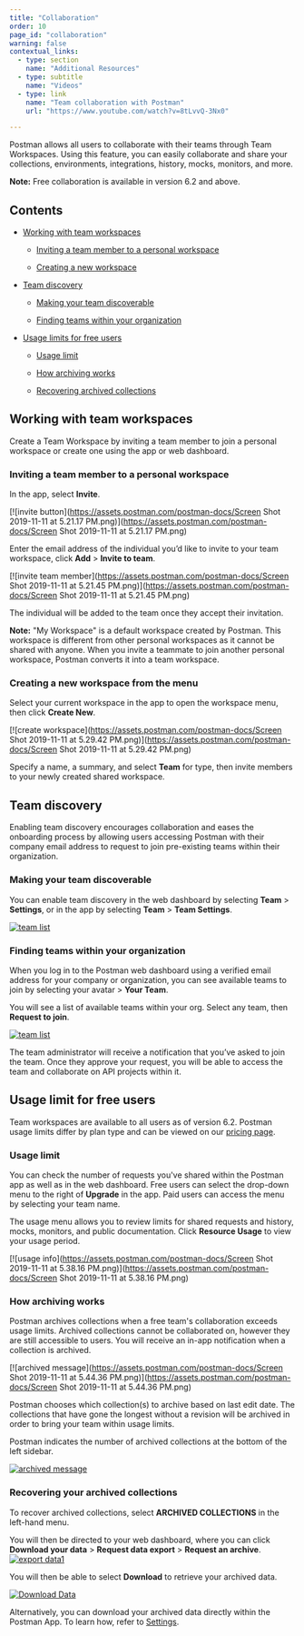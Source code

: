 ```yaml
---
title: "Collaboration"
order: 10
page_id: "collaboration"
warning: false
contextual_links:
  - type: section
    name: "Additional Resources"
  - type: subtitle
    name: "Videos"
  - type: link
    name: "Team collaboration with Postman"
    url: "https://www.youtube.com/watch?v=8tLvvQ-3Nx0"

---
```

Postman allows all users to collaborate with their teams through Team Workspaces. Using this feature, you can easily collaborate and share your collections, environments, integrations, history, mocks, monitors, and more.

**Note:**  Free collaboration is available in version 6.2 and above.

## Contents

* [Working with team workspaces](/docs/postman/launching-postman/collaboration/#working-with-team-workspaces)

    * [Inviting a team member to a personal workspace](/docs/postman/launching-postman/collaboration/#inviting-a-team-member-to-a-personal-workspace)

    * [Creating a new workspace](/docs/postman/launching-postman/collaboration/#creating-a-new-workspace-from-the-menu)

* [Team discovery](/docs/postman/launching-postman/collaboration/#team-discovery)

    * [Making your team discoverable](/docs/postman/launching-postman/collaboration/#making-your-team-discoverable)

    * [Finding teams within your organization](/docs/postman/launching-postman/collaboration/#finding-teams-within-your-organization)

* [Usage limits for free users](/docs/postman/launching-postman/collaboration/#usage-limit-for-free-users)

    * [Usage limit](/docs/postman/launching-postman/collaboration/#usage-limit)

    * [How archiving works](/docs/postman/launching-postman/collaboration/#how-archiving-works)

    * [Recovering archived collections](/docs/postman/launching-postman/collaboration/#recovering-your-archived-collections)

## Working with team workspaces

Create a Team Workspace by inviting a team member to join a personal workspace or create one using the app or web dashboard.

### Inviting a team member to a personal workspace

In the app, select **Invite**.

[![invite button](https://assets.postman.com/postman-docs/Screen Shot 2019-11-11 at 5.21.17 PM.png)](https://assets.postman.com/postman-docs/Screen Shot 2019-11-11 at 5.21.17 PM.png)

Enter the email address of the individual you’d like to invite to your team workspace, click **Add** > **Invite to team**.

[![invite team member](https://assets.postman.com/postman-docs/Screen Shot 2019-11-11 at 5.21.45 PM.png)](https://assets.postman.com/postman-docs/Screen Shot 2019-11-11 at 5.21.45 PM.png)

The individual will be added to the team once they accept their invitation.

**Note:** "My Workspace" is a default workspace created by Postman. This workspace is different from other personal workspaces as it cannot be shared with anyone. When you invite a teammate to join another personal workspace, Postman converts it into a team workspace.  

### Creating a new workspace from the menu

Select your current workspace in the app to open the workspace menu, then click **Create New**.

[![create workspace](https://assets.postman.com/postman-docs/Screen Shot 2019-11-11 at 5.29.42 PM.png)](https://assets.postman.com/postman-docs/Screen Shot 2019-11-11 at 5.29.42 PM.png)

Specify a name, a summary, and select **Team** for type, then invite members to your newly created shared workspace.

## Team discovery

Enabling team discovery encourages collaboration and eases the onboarding process by allowing users accessing Postman with their company email address to request to join pre-existing teams within their organization.

### Making your team discoverable

You can enable team discovery in the web dashboard by selecting **Team** > **Settings**, or in the app by selecting **Team** > **Team Settings**.

[![team list](https://assets.postman.com/postman-docs/Screen_Shot_2019-11-11_at_5_18_37_PM.png)](https://assets.postman.com/postman-docs/Screen_Shot_2019-11-11_at_5_18_37_PM.png)

### Finding teams within your organization

When you log in to the Postman web dashboard using a verified email address for your company or organization, you can see available teams to join by selecting your avatar > **Your Team**.

You will see a list of available teams within your org. Select any team, then **Request to join**.

[![team list](https://assets.postman.com/postman-docs/Screen_Shot_2019-11-11_at_5_13_01_PM.png)](https://assets.postman.com/postman-docs/Screen_Shot_2019-11-11_at_5_13_01_PM.png)

The team administrator will receive a notification that you’ve asked to join the team. Once they approve your request, you will be able to access the team and collaborate on API projects within it.

## Usage limit for free users

Team workspaces are available to all users as of version 6.2. Postman usage limits differ by plan type and can be viewed on our [pricing page](https://www.getpostman.com/pricing).

### Usage limit

 <!-- Postman allows you to collaborate with other team members on up to 25 shared requests and an equal number of shared history under the free plan. Once you exceed your limit, Postman archives your collections and shared history requests. However, Postman secures your archived collections and provides access to your data with options of exporting and downloading. Also, note that the usage limit does not apply to sharing environments; it applies only to shared collection requests and history. Only the collections that you share with other teams count towards this limit and you can still continue having unlimited collections for personal use. -->

You can check the number of requests you've shared within the Postman app as well as in the web dashboard. Free users can select the drop-down menu to the right of **Upgrade** in the app. Paid users can access the menu by selecting your team name.

The usage menu allows you to review limits for shared requests and history, mocks, monitors, and public documentation. Click **Resource Usage** to view your usage period.

[![usage info](https://assets.postman.com/postman-docs/Screen Shot 2019-11-11 at 5.38.16 PM.png)](https://assets.postman.com/postman-docs/Screen Shot 2019-11-11 at 5.38.16 PM.png)

### How archiving works

 Postman archives collections when a free team's collaboration exceeds usage limits. Archived collections cannot be collaborated on, however they are still accessible to users. You will receive an in-app notification when a collection is archived.

[![archived message](https://assets.postman.com/postman-docs/Screen Shot 2019-11-11 at 5.44.36 PM.png)](https://assets.postman.com/postman-docs/Screen Shot 2019-11-11 at 5.44.36 PM.png)  

Postman chooses which collection(s) to archive based on last edit date. The collections that have gone the longest without a revision will be archived in order to bring your team within usage limits.

Postman indicates the number of archived collections at the bottom of the left sidebar.

[![archived message](https://assets.postman.com/postman-docs/ArchiveMsg2.png)](https://assets.postman.com/postman-docs/ArchiveMsg2.png)  

### Recovering your archived collections

To recover archived collections, select **ARCHIVED COLLECTIONS** in the left-hand menu.

You will then be directed to your web dashboard, where you can click **Download your data** > **Request data export** > **Request an archive**.
[![export data1](https://assets.postman.com/postman-docs/Recovering_ArchivedCol1.png)](https://assets.postman.com/postman-docs/Recovering_ArchivedCol1.png)

You will then be able to select **Download** to retrieve your archived data.

[![Download Data](https://assets.postman.com/postman-docs/Download_Data1.png)](https://assets.postman.com/postman-docs/Download_Data1.png)

Alternatively, you can download your archived data directly within the Postman App. To learn how, refer to [Settings](/docs/postman/launching-postman/settings/).
